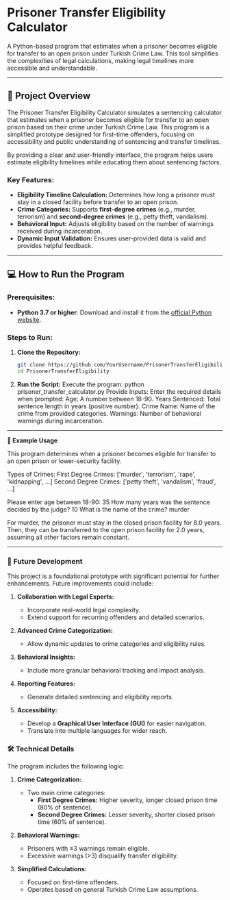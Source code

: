 
# Prisoner Transfer Eligibility Calculator

A Python-based program that estimates when a prisoner becomes eligible for transfer to an open prison under Turkish Crime Law. This tool simplifies the complexities of legal calculations, making legal timelines more accessible and understandable.

---

## 📜 Project Overview

The Prisoner Transfer Eligibility Calculator simulates a sentencing calculator that estimates when a prisoner becomes eligible for transfer to an open prison based on their crime under Turkish Crime Law. This program is a simplified prototype designed for first-time offenders, focusing on accessibility and public understanding of sentencing and transfer timelines.

By providing a clear and user-friendly interface, the program helps users estimate eligibility timelines while educating them about sentencing factors.

### Key Features:
- **Eligibility Timeline Calculation:** Determines how long a prisoner must stay in a closed facility before transfer to an open prison.
- **Crime Categories:** Supports **first-degree crimes** (e.g., murder, terrorism) and **second-degree crimes** (e.g., petty theft, vandalism).
- **Behavioral Input:** Adjusts eligibility based on the number of warnings received during incarceration.
- **Dynamic Input Validation:** Ensures user-provided data is valid and provides helpful feedback.

---

## 💻 How to Run the Program

### Prerequisites:
- **Python 3.7 or higher**: Download and install it from the [official Python website](https://www.python.org/).

### Steps to Run:
1. **Clone the Repository:**
   ```bash
   git clone https://github.com/YourUsername/PrisonerTransferEligibility.git
   cd PrisonerTransferEligibility
2. **Run the Script:**
Execute the program:
python prisoner_transfer_calculator.py
Provide Inputs:
Enter the required details when prompted:
Age: A number between 18-90.
Years Sentenced: Total sentence length in years (positive number).
Crime Name: Name of the crime from provided categories.
Warnings: Number of behavioral warnings during incarceration.
---
**📝 Example Usage**

This program determines when a prisoner becomes eligible for transfer to an open prison or lower-security facility.

Types of Crimes:
  First Degree Crimes: ['murder', 'terrorism', 'rape', 'kidnapping', ...]
  Second Degree Crimes: ['petty theft', 'vandalism', 'fraud', ...]

Please enter age between 18-90: 35
How many years was the sentence decided by the judge? 10
What is the name of the crime? murder

For murder, the prisoner must stay in the closed prison facility for 8.0 years.
Then, they can be transferred to the open prison facility for 2.0 years, assuming all other factors remain constant.

---
### 🌟 Future Development

This project is a foundational prototype with significant potential for further enhancements. Future improvements could include:

1. **Collaboration with Legal Experts:**
   - Incorporate real-world legal complexity.
   - Extend support for recurring offenders and detailed scenarios.

2. **Advanced Crime Categorization:**
   - Allow dynamic updates to crime categories and eligibility rules.

3. **Behavioral Insights:**
   - Include more granular behavioral tracking and impact analysis.

4. **Reporting Features:**
   - Generate detailed sentencing and eligibility reports.

5. **Accessibility:**
   - Develop a **Graphical User Interface (GUI)** for easier navigation.
   - Translate into multiple languages for wider reach.


### 🛠️ Technical Details

The program includes the following logic:

1. **Crime Categorization:**
   - Two main crime categories:
     - **First Degree Crimes:** Higher severity, longer closed prison time (80% of sentence).
     - **Second Degree Crimes:** Lesser severity, shorter closed prison time (60% of sentence).

2. **Behavioral Warnings:**
   - Prisoners with ≤3 warnings remain eligible.
   - Excessive warnings (>3) disqualify transfer eligibility.

3. **Simplified Calculations:**
   - Focused on first-time offenders.
   - Operates based on general Turkish Crime Law assumptions.

